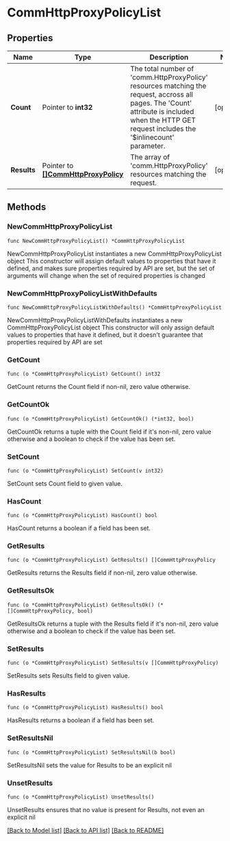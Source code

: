 # CommHttpProxyPolicyList

## Properties

Name | Type | Description | Notes
------------ | ------------- | ------------- | -------------
**Count** | Pointer to **int32** | The total number of &#39;comm.HttpProxyPolicy&#39; resources matching the request, accross all pages. The &#39;Count&#39; attribute is included when the HTTP GET request includes the &#39;$inlinecount&#39; parameter. | [optional] 
**Results** | Pointer to [**[]CommHttpProxyPolicy**](CommHttpProxyPolicy.md) | The array of &#39;comm.HttpProxyPolicy&#39; resources matching the request. | [optional] 

## Methods

### NewCommHttpProxyPolicyList

`func NewCommHttpProxyPolicyList() *CommHttpProxyPolicyList`

NewCommHttpProxyPolicyList instantiates a new CommHttpProxyPolicyList object
This constructor will assign default values to properties that have it defined,
and makes sure properties required by API are set, but the set of arguments
will change when the set of required properties is changed

### NewCommHttpProxyPolicyListWithDefaults

`func NewCommHttpProxyPolicyListWithDefaults() *CommHttpProxyPolicyList`

NewCommHttpProxyPolicyListWithDefaults instantiates a new CommHttpProxyPolicyList object
This constructor will only assign default values to properties that have it defined,
but it doesn't guarantee that properties required by API are set

### GetCount

`func (o *CommHttpProxyPolicyList) GetCount() int32`

GetCount returns the Count field if non-nil, zero value otherwise.

### GetCountOk

`func (o *CommHttpProxyPolicyList) GetCountOk() (*int32, bool)`

GetCountOk returns a tuple with the Count field if it's non-nil, zero value otherwise
and a boolean to check if the value has been set.

### SetCount

`func (o *CommHttpProxyPolicyList) SetCount(v int32)`

SetCount sets Count field to given value.

### HasCount

`func (o *CommHttpProxyPolicyList) HasCount() bool`

HasCount returns a boolean if a field has been set.

### GetResults

`func (o *CommHttpProxyPolicyList) GetResults() []CommHttpProxyPolicy`

GetResults returns the Results field if non-nil, zero value otherwise.

### GetResultsOk

`func (o *CommHttpProxyPolicyList) GetResultsOk() (*[]CommHttpProxyPolicy, bool)`

GetResultsOk returns a tuple with the Results field if it's non-nil, zero value otherwise
and a boolean to check if the value has been set.

### SetResults

`func (o *CommHttpProxyPolicyList) SetResults(v []CommHttpProxyPolicy)`

SetResults sets Results field to given value.

### HasResults

`func (o *CommHttpProxyPolicyList) HasResults() bool`

HasResults returns a boolean if a field has been set.

### SetResultsNil

`func (o *CommHttpProxyPolicyList) SetResultsNil(b bool)`

 SetResultsNil sets the value for Results to be an explicit nil

### UnsetResults
`func (o *CommHttpProxyPolicyList) UnsetResults()`

UnsetResults ensures that no value is present for Results, not even an explicit nil

[[Back to Model list]](../README.md#documentation-for-models) [[Back to API list]](../README.md#documentation-for-api-endpoints) [[Back to README]](../README.md)


